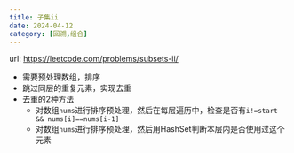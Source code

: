 ```yaml
---
title: 子集ii
date: 2024-04-12
category: [回溯,组合]
---
```


url: https://leetcode.com/problems/subsets-ii/

- 需要预处理数组，排序
- 跳过同层的重复元素，实现去重
- 去重的2种方法
  - 对数组`nums`进行排序预处理，然后在每层遍历中，检查是否有`i!=start && nums[i]==nums[i-1]`
  - 对数组`nums`进行排序预处理，然后用HashSet判断本层内是否使用过这个元素

